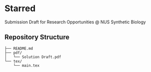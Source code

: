 # Starred
Submission Draft for Research Opportunities @ NUS Synthetic Biology

## Repository Structure
```plaintext
├── README.md
├── pdf/
│   └── Solution Draft.pdf
└── tex/
    └── main.tex
```
      
